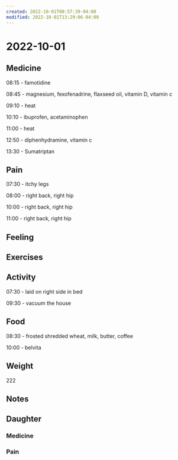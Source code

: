 ```yaml
---
created: 2022-10-01T08:57:39-04:00
modified: 2022-10-01T13:29:06-04:00
---
```


# 2022-10-01

## Medicine

08:15 - famotidine

08:45 - magnesium, fexofenadrine, flaxseed oil, vitamin D, vitamin c 

09:10 - heat

10:10 - ibuprofen, acetaminophen 

11:00 - heat

12:50 - diphenhydramine, vitamin c 

13:30 - Sumatriptan 

## Pain

07:30 - itchy legs

08:00 - right back, right hip

10:00 - right back, right hip

11:00 - right back, right hip

## Feeling


## Exercises


## Activity

07:30 - laid on right side in bed

09:30 - vacuum the house

## Food

08:30 - frosted shredded wheat, milk, butter, coffee 

10:00 - belvita

## Weight

222

## Notes


## Daughter


### Medicine


### Pain
